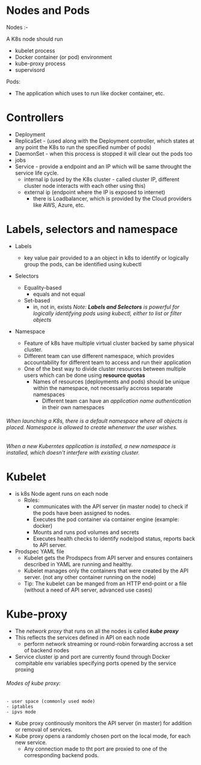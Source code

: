 # Nodes and Pods

Nodes :- 

A K8s node should run
- kubelet process
- Docker container (or pod) environment
- kube-proxy process
- supervisord

Pods:
   - The application which uses to run like docker container, etc.
   
# Controllers
  - Deployment
  - ReplicaSet - (used along with the Deployment controller, which states at any point the K8s to run the specified number of pods)
  - DaemonSet - when this process is stopped it will clear out the pods too
  - jobs
  - Service - provide a endpoint and an IP which will be same throught the service life cycle.
    - internal ip (used by the K8s cluster - called cluster IP, different cluster node interacts with each other using this)
    - external ip (endpoint where the IP is exposed to internet)
      - there is Loadbalancer, which is provided by the Cloud providers like AWS, Azure, etc.

# Labels, selectors and namespace
  - Labels 
    - key value pair provided to a an object in k8s to identify or logically group the pods, can be identified using kubectl
  - Selectors
    - Equality-based
      - equals and not equal
    - Set-based
      - in, not in, exists 
 _Note: **Labels and Selectors** is powerful for logically identifying pods using kubectl, either to list or filter objects_
 
  - Namespace
    - Feature of k8s have multiple virtual cluster backed by same physical cluster.
    - Different team can use different namespace, which provides accountability for different team to access and run their application
    - One of the best way to divide cluster resources between multiple users which can be done using **resource quotas**
      - Names of resources (deployments and pods) should be unique within the namespace, not necessarliy accross separate namespaces
        - Different team can have an _application name authentication_ in their own namespaces
   
  ###### When launching a K8s, there is a default namespace where all objects is placed. Namespace is allowed to create whenenver the user wishes.

  ###### When a new Kuberntes application is installed, a new _namespace_ is installed, which doesn't interfere with existing cluster. 


# Kubelet
   - is k8s Node agent runs on each node
     - Roles:
       - communicates with the API server (in master node) to check if the pods have been assigned to nodes.
       - Executes the pod container via container engine (example: docker)
       - Mounts and runs pod volumes and secrets
       - Executes health checks to identify node/pod status, reports back to API server.
   - Prodspec YAML file
       - Kubelet gets the Prodspecs from API server and ensures containers described in YAML are running and healthy.
       - Kubelet manages only the containers that were created by the API server. (not any other container running on the node)
       - Tip: The kubelet can be manged from an HTTP end-point or a file (without a need of API server, advanced use cases)

# Kube-proxy
  - The _network proxy_ that runs on all the nodes is called _**kube proxy**_
  - This reflects the services defined in API on each node
     - perform network streaming or round-robin forwarding accross a set of backend nodes
  - Service cluster ip and port are currently found through Docker compitable env variables specifying ports opened by the service proxing
  
  ###### Modes of kube proxy:
    - user space (commonly used mode) 
    - iptables 
    - ipvs mode
 - Kube proxy continously monitors the API server (in master) for addition or removal of services.
 - Kube proxy opens a randomly chosen port on the local mode, for each new service. 
    - Any connection made to tht port are proxied to one of the corresponding backend pods.
    
    
  
  
      
    
   
